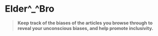 # Elder^_^Bro

> **Keep track of the biases of the articles you browse through to reveal your unconscious biases, and help promote inclusivity.**


